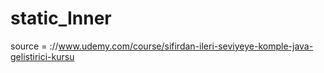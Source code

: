 # static_Inner
source = ://www.udemy.com/course/sifirdan-ileri-seviyeye-komple-java-gelistirici-kursu
